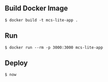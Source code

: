 ## Build Docker Image

```
$ docker build -t mcs-lite-app .
```

## Run

```
$ docker run --rm -p 3000:3000 mcs-lite-app
```

## Deploy

```
$ now
```
